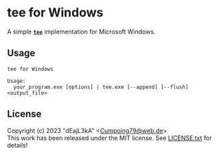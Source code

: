 # tee for Windows

A simple [**`tee`**](https://en.wikipedia.org/wiki/Tee_(command)) implementation for Microsoft Windows.

## Usage

```
tee for Windows

Usage:
  your_program.exe [options] | tee.exe [--append] [--flush] <output_file>
```

## License

Copyright (c) 2023 "dEajL3kA" &lt;Cumpoing79@web.de&gt;  
This work has been released under the MIT license. See [LICENSE.txt](LICENSE.txt) for details!
